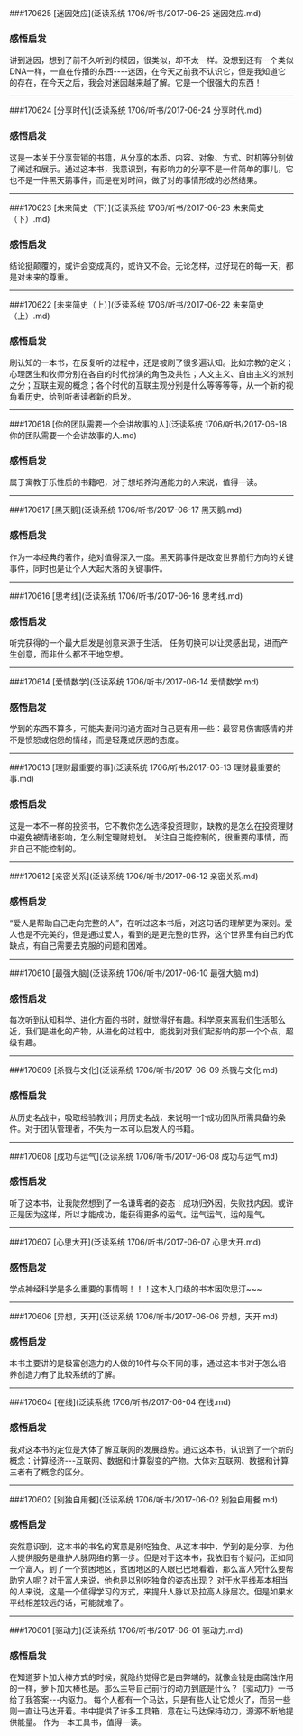 ###170625 [迷因效应](泛读系统 1706/听书/2017-06-25 迷因效应.md)
### 感悟启发
讲到迷因，想到了前不久听到的模因，很类似，却不太一样。没想到还有一个类似DNA一样，一直在传播的东西----迷因，在今天之前我不认识它，但是我知道它的存在，在今天之后，我会对迷因越来越了解。它是一个很强大的东西！

***
###170624 [分享时代](泛读系统 1706/听书/2017-06-24 分享时代.md)
### 感悟启发
这是一本关于分享营销的书籍，从分享的本质、内容、对象、方式、时机等分别做了阐述和展示。通过这本书，我意识到，有影响力的分享不是一件简单的事儿，它也不是一件黑天鹅事件，而是在对时间，做了对的事情形成的必然结果。

***
###170623 [未来简史（下）](泛读系统 1706/听书/2017-06-23 未来简史（下）.md)
### 感悟启发
结论挺颠覆的，或许会变成真的，或许又不会。无论怎样，过好现在的每一天，都是对未来的尊重。

***
###170622 [未来简史（上）](泛读系统 1706/听书/2017-06-22 未来简史（上）.md)
### 感悟启发
刷认知的一本书，在反复听的过程中，还是被刷了很多遍认知。比如宗教的定义；心理医生和牧师分别在各自的时代扮演的角色及共性；人文主义、自由主义的派别之分；互联主观的概念；各个时代的互联主观分别是什么等等等等，从一个新的视角看历史，给到听者读者新的启发。

***
###170618 [你的团队需要一个会讲故事的人](泛读系统 1706/听书/2017-06-18 你的团队需要一个会讲故事的人.md)
### 感悟启发
属于寓教于乐性质的书籍吧，对于想培养沟通能力的人来说，值得一读。

***
###170617 [黑天鹅](泛读系统 1706/听书/2017-06-17 黑天鹅.md)
### 感悟启发
作为一本经典的著作，绝对值得深入一度。黑天鹅事件是改变世界前行方向的关键事件，同时也是让个人大起大落的关键事件。

***
###170616 [思考线](泛读系统 1706/听书/2017-06-16 思考线.md)
### 感悟启发
听完获得的一个最大启发是创意来源于生活。
任务切换可以让灵感出现，进而产生创意，而非什么都不干地空想。

***
###170614 [爱情数学](泛读系统 1706/听书/2017-06-14 爱情数学.md)
### 感悟启发
学到的东西不算多，可能夫妻间沟通方面对自己更有用一些：最容易伤害感情的并不是愤怒或抱怨的情绪，而是轻蔑或厌恶的态度。

***
###170613 [理财最重要的事](泛读系统 1706/听书/2017-06-13 理财最重要的事.md)
### 感悟启发
这是一本不一样的投资书，它不教你怎么选择投资理财，缺教的是怎么在投资理财中避免被情绪影响，怎么制定理财规划。
关注自己能控制的，很重要的事情，而非自己不能控制的。

***
###170612 [亲密关系](泛读系统 1706/听书/2017-06-12 亲密关系.md)
### 感悟启发
“爱人是帮助自己走向完整的人”，在听过这本书后，对这句话的理解更为深刻。爱人也是不完美的，但是通过爱人，看到的是更完整的世界，这个世界里有自己的优缺点，有自己需要去克服的问题和困难。

***
###170610 [最强大脑](泛读系统 1706/听书/2017-06-10 最强大脑.md)
### 感悟启发
每次听到认知科学、进化方面的书时，就觉得好有趣。科学原来离我们生活那么近，我们是进化的产物，从进化的过程中，能找到对我们起影响的那一个个点，超级有趣。

***
###170609 [杀戮与文化](泛读系统 1706/听书/2017-06-09 杀戮与文化.md)
### 感悟启发
从历史名战中，吸取经验教训；用历史名战，来说明一个成功团队所需具备的条件。对于团队管理者，不失为一本可以启发人的书籍。

***
###170608 [成功与运气](泛读系统 1706/听书/2017-06-08 成功与运气.md)
### 感悟启发
听了这本书，让我陡然想到了一名谦卑者的姿态：成功归外因，失败找内因。或许正是因为这样，所以才能成功，能获得更多的运气。运气运气，运的是气。

***
###170607 [心思大开](泛读系统 1706/听书/2017-06-07 心思大开.md)
### 感悟启发
学点神经科学是多么重要的事情啊！！！这本入门级的书本因吹思汀~~~

***
###170606 [异想，天开](泛读系统 1706/听书/2017-06-06 异想，天开.md)
### 感悟启发
本书主要讲的是极富创造力的人做的10件与众不同的事，通过这本书对于怎么培养创造力有了比较系统的了解。

***
###170604 [在线](泛读系统 1706/听书/2017-06-04 在线.md)
### 感悟启发
我对这本书的定位是大体了解互联网的发展趋势。通过这本书，认识到了一个新的概念：计算经济---互联网、数据和计算裂变的产物。大体对互联网、数据和计算三者有了概念的区分。

***
###170602 [别独自用餐](泛读系统 1706/听书/2017-06-02 别独自用餐.md)
### 感悟启发
突然意识到，这本书的书名的寓意是别吃独食。从这本书中，学到的是分享、为他人提供服务是维护人脉网络的第一步。但是对于这本书，我依旧有个疑问，正如同一个富人，到了一个贫困地区，贫困地区的人眼巴巴地看着，那么富人凭什么要帮助穷人呢？对于富人来说，他也是以别吃独食的姿态出现？
对于水平线基本相当的人来说，这是一个值得学习的方式，来提升人脉以及拉高人脉层次。但是如果水平线相差较远的话，可能就难了。

***
###170601 [驱动力](泛读系统 1706/听书/2017-06-01 驱动力.md)
### 感悟启发
在知道萝卜加大棒方式的时候，就隐约觉得它是由弊端的，就像金钱是由腐蚀作用的一样，萝卜加大棒也是。那么主导自己前行的动力到底是什么？《驱动力》一书给了我答案---内驱力。
每个人都有一个马达，只是有些人让它熄火了，而另一些则一直让马达开着。书中提供了许多工具箱，意在让马达保持动力，源源不断地提供能量。
作为一本工具书，值得一读。
